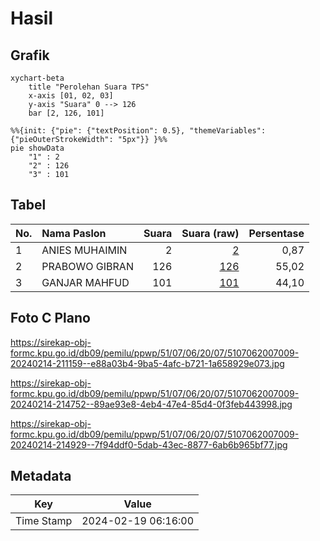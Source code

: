 # Hasil

## Grafik

```mermaid
xychart-beta
    title "Perolehan Suara TPS"
    x-axis [01, 02, 03]
    y-axis "Suara" 0 --> 126
    bar [2, 126, 101]
```

```mermaid
%%{init: {"pie": {"textPosition": 0.5}, "themeVariables": {"pieOuterStrokeWidth": "5px"}} }%%
pie showData
    "1" : 2
    "2" : 126
    "3" : 101
```

## Tabel

| No. | Nama Paslon    | Suara | Suara (raw) | Persentase |
|:--- |:-------------- | -----:| -----------:| ----------:|
| 1   | ANIES MUHAIMIN | 2     | [2][p-1]    | 0,87       |
| 2   | PRABOWO GIBRAN | 126   | [126][p-2]  | 55,02      |
| 3   | GANJAR MAHFUD  | 101   | [101][p-3]  | 44,10      |


[p-1]: https://github.com/gigit-pemilu/pemilu-2024-51-bali/blob/main/pilpres/hitung-suara/sub/51-bali/sub/07-karangasem/sub/06-bebandem/sub/2007-bhuana-giri/sub/009-tps/sub/paslon-1.txt
[p-2]: https://github.com/gigit-pemilu/pemilu-2024-51-bali/blob/main/pilpres/hitung-suara/sub/51-bali/sub/07-karangasem/sub/06-bebandem/sub/2007-bhuana-giri/sub/009-tps/sub/paslon-2.txt
[p-3]: https://github.com/gigit-pemilu/pemilu-2024-51-bali/blob/main/pilpres/hitung-suara/sub/51-bali/sub/07-karangasem/sub/06-bebandem/sub/2007-bhuana-giri/sub/009-tps/sub/paslon-3.txt

## Foto C Plano

https://sirekap-obj-formc.kpu.go.id/db09/pemilu/ppwp/51/07/06/20/07/5107062007009-20240214-211159--e88a03b4-9ba5-4afc-b721-1a658929e073.jpg

https://sirekap-obj-formc.kpu.go.id/db09/pemilu/ppwp/51/07/06/20/07/5107062007009-20240214-214752--89ae93e8-4eb4-47e4-85d4-0f3feb443998.jpg

https://sirekap-obj-formc.kpu.go.id/db09/pemilu/ppwp/51/07/06/20/07/5107062007009-20240214-214929--7f94ddf0-5dab-43ec-8877-6ab6b965bf77.jpg


## Metadata

| Key        | Value               |
| ---------- | ------------------- |
| Time Stamp | 2024-02-19 06:16:00 |



